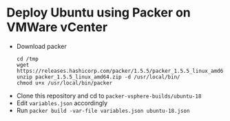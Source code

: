 # Deploy Ubuntu using Packer on VMWare vCenter

- Download packer
    ```
    cd /tmp
    wget https://releases.hashicorp.com/packer/1.5.5/packer_1.5.5_linux_amd64.zip
    unzip packer_1.5.5_linux_amd64.zip -d /usr/local/bin/
    chmod u+x /usr/local/bin/packer
    ```
- Clone this repository and cd to `packer-vsphere-builds/ubuntu-18`
- Edit `variables.json` accordingly
- Run `packer build -var-file variables.json ubuntu-18.json`
